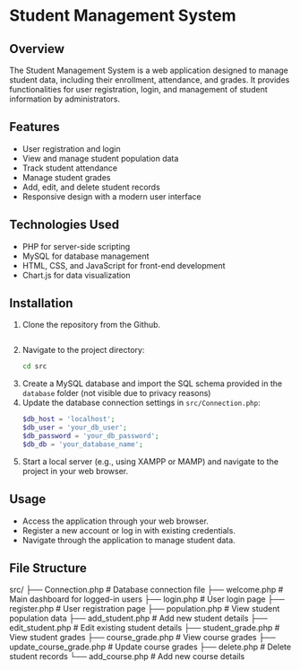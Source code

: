 # Student Management System

## Overview
The Student Management System is a web application designed to manage student data, including their enrollment, attendance, and grades. It provides functionalities for user registration, login, and management of student information by administrators.

## Features
- User registration and login
- View and manage student population data
- Track student attendance
- Manage student grades
- Add, edit, and delete student records
- Responsive design with a modern user interface

## Technologies Used
- PHP for server-side scripting
- MySQL for database management
- HTML, CSS, and JavaScript for front-end development
- Chart.js for data visualization

## Installation
1. Clone the repository from the Github.
   ```
2. Navigate to the project directory:
   ```bash
   cd src
   ```
3. Create a MySQL database and import the SQL schema provided in the `database` folder (not visible due to privacy reasons)
4. Update the database connection settings in `src/Connection.php`:
   ```php
   $db_host = 'localhost';
   $db_user = 'your_db_user';
   $db_password = 'your_db_password';
   $db_db = 'your_database_name';
   ```
5. Start a local server (e.g., using XAMPP or MAMP) and navigate to the project in your web browser.

## Usage
- Access the application through your web browser.
- Register a new account or log in with existing credentials.
- Navigate through the application to manage student data.

## File Structure
src/
├── Connection.php # Database connection file
├── welcome.php # Main dashboard for logged-in users
├── login.php # User login page
├── register.php # User registration page
├── population.php # View student population data
├── add_student.php # Add new student details
├── edit_student.php # Edit existing student details
├── student_grade.php # View student grades
├── course_grade.php # View course grades
├── update_course_grade.php # Update course grades
├── delete.php # Delete student records
└── add_course.php # Add new course details


